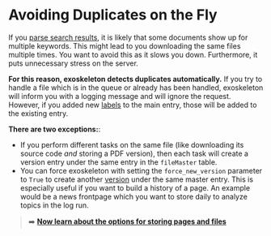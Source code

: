 # Avoiding Duplicates on the Fly

If you [parse search results](parse-search-results.md), it is likely that some documents show up for multiple keywords. This might lead to you downloading the same files multiple times. You want to avoid this as it slows you down. Furthermore, it puts unnecessary stress on the server.

**For this reason, exoskeleton detects duplicates automatically.** If you try to handle a file which is in the queue or already has been handled, exoskeleton will inform you with a logging message and will ignore the request. However, if you added new [labels](versions-and-labels.md) to the main entry, those will be added to the existing entry.

**There are two exceptions:**:
* If you perform different tasks on the same file (like downloading its source code *and* storing a PDF version), then each task will create a version entry under the same entry in the `fileMaster` table.
* You can force exoskeleton with setting the `force_new_version` parameter to `True` to create another [version](versions-and-labels.md "File versions and labels") under the same master entry. This is especially useful if you want to build a history of a page. An example would be a news frontpage which you want to store daily to analyze topics in the log run.

> :arrow_right: **[Now learn about the options for storing pages and files](handling-pages.md)**

